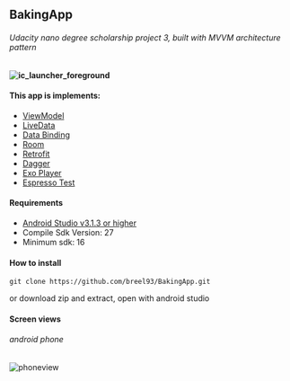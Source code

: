 ## BakingApp
###### Udacity nano degree scholarship project 3, built with MVVM architecture pattern
#### ![ic_launcher_foreground](https://user-images.githubusercontent.com/20865566/47508882-ecf94380-d842-11e8-87b4-ff791a9c2dcc.png)


#### This app is implements:
- [ViewModel](https://developer.android.com/topic/libraries/architecture/viewmodel)
- [LiveData](https://developer.android.com/topic/libraries/architecture/livedata)
- [Data Binding](https://developer.android.com/topic/libraries/data-binding/)
- [Room](https://codelabs.developers.google.com/codelabs/android-room-with-a-view/#0)
- [Retrofit](https://square.github.io/retrofit/)
- [Dagger](https://google.github.io/dagger/)
- [Exo Player](https://developer.android.com/guide/topics/media/exoplayer)
- [Espresso Test](https://developer.android.com/training/testing/espresso/)

#### Requirements
- [Android Studio v3.1.3 or higher](https://developer.android.com/studio/)
- Compile Sdk Version: 27
- Minimum sdk: 16
#### How to install
```
git clone https://github.com/breel93/BakingApp.git
```
or download zip and extract, open with android studio

#### Screen views
###### android phone
![phoneview](https://user-images.githubusercontent.com/20865566/47513496-60ec1980-d84c-11e8-8a30-4be6be409d47.gif)
